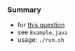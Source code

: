 
### Summary

* for [this question](https://stackoverflow.com/questions/64994911)
* see `Example.java`
* usage: `./run.sh`

